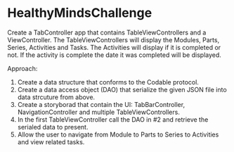 # HealthyMindsChallenge
Create a TabController app that contains TableViewControllers and a ViewController. The TableViewControllers will display the Modules, Parts, Series, Activities and Tasks. The Activities will display if it is completed or not. If the activity is complete the date it was completed will be displayed.  

Approach:  
1. Create a data structure that conforms to the Codable protocol.
2. Create a data access object (DAO) that serialize the given JSON file into data strcuture from above.
3. Create a storyborad that contain the UI: TabBarController, NavigationController and multiple TableViewControllers.
4. In the first TableViewController call the DAO in #2 and retrieve the serialed data to present.
5. Allow the user to navigate from Module to Parts to Series to Activities and view related tasks.
